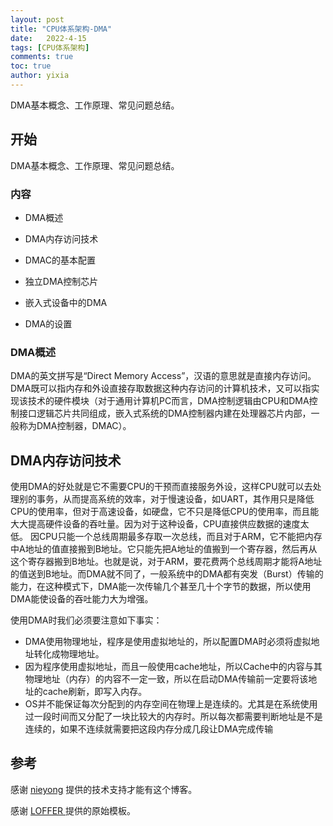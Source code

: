 ```yaml
---
layout: post
title: "CPU体系架构-DMA"
date:   2022-4-15
tags: [CPU体系架构]
comments: true
toc: true
author: yixia
---
```


DMA基本概念、工作原理、常见问题总结。

<!-- more -->

## 开始

DMA基本概念、工作原理、常见问题总结。 


### 内容

- DMA概述

- DMA内存访问技术

- DMAC的基本配置

- 独立DMA控制芯片

- 嵌入式设备中的DMA

- DMA的设置


### DMA概述

DMA的英文拼写是“Direct Memory Access”，汉语的意思就是直接内存访问。DMA既可以指内存和外设直接存取数据这种内存访问的计算机技术，又可以指实现该技术的硬件模块（对于通用计算机PC而言，DMA控制逻辑由CPU和DMA控制接口逻辑芯片共同组成，嵌入式系统的DMA控制器内建在处理器芯片内部，一般称为DMA控制器，DMAC）。


## DMA内存访问技术


使用DMA的好处就是它不需要CPU的干预而直接服务外设，这样CPU就可以去处理别的事务，从而提高系统的效率，对于慢速设备，如UART，其作用只是降低CPU的使用率，但对于高速设备，如硬盘，它不只是降低CPU的使用率，而且能大大提高硬件设备的吞吐量。因为对于这种设备，CPU直接供应数据的速度太低。 因CPU只能一个总线周期最多存取一次总线，而且对于ARM，它不能把内存中A地址的值直接搬到B地址。它只能先把A地址的值搬到一个寄存器，然后再从这个寄存器搬到B地址。也就是说，对于ARM，要花费两个总线周期才能将A地址的值送到B地址。而DMA就不同了，一般系统中的DMA都有突发（Burst）传输的能力，在这种模式下，DMA能一次传输几个甚至几十个字节的数据，所以使用DMA能使设备的吞吐能力大为增强。

使用DMA时我们必须要注意如下事实： 

- DMA使用物理地址，程序是使用虚拟地址的，所以配置DMA时必须将虚拟地址转化成物理地址。
- 因为程序使用虚拟地址，而且一般使用cache地址，所以Cache中的内容与其物理地址（内存）的内容不一定一致，所以在启动DMA传输前一定要将该地址的cache刷新，即写入内存。
- OS并不能保证每次分配到的内存空间在物理上是连续的。尤其是在系统使用过一段时间而又分配了一块比较大的内存时。所以每次都需要判断地址是不是连续的，如果不连续就需要把这段内存分成几段让DMA完成传输 


## 参考

感谢 [nieyong](https://nieyong.github.io/wiki_cpu/CPU%E4%BD%93%E7%B3%BB%E6%9E%B6%E6%9E%84-DMA.html) 提供的技术支持才能有这个博客。

感谢 [LOFFER ](https://fromendworld.github.io/LOFFER/document/)提供的原始模板。
